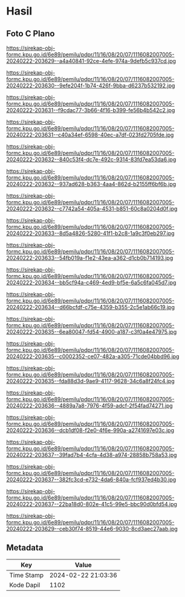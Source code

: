 # Hasil

## Foto C Plano

https://sirekap-obj-formc.kpu.go.id/6e89/pemilu/pdpr/11/16/08/20/07/1116082007005-20240222-203629--a4a40841-92ce-4efe-974a-9defb5c937cd.jpg

https://sirekap-obj-formc.kpu.go.id/6e89/pemilu/pdpr/11/16/08/20/07/1116082007005-20240222-203630--9efe204f-1b74-426f-9bba-d6237b532192.jpg

https://sirekap-obj-formc.kpu.go.id/6e89/pemilu/pdpr/11/16/08/20/07/1116082007005-20240222-203631--f9cdac77-3b66-4f16-b399-fe56b4b542c2.jpg

https://sirekap-obj-formc.kpu.go.id/6e89/pemilu/pdpr/11/16/08/20/07/1116082007005-20240222-203631--c40a34ef-6598-40ec-a7df-023fd2705fde.jpg

https://sirekap-obj-formc.kpu.go.id/6e89/pemilu/pdpr/11/16/08/20/07/1116082007005-20240222-203632--840c53f4-dc7e-492c-9314-83fd7ea53da6.jpg

https://sirekap-obj-formc.kpu.go.id/6e89/pemilu/pdpr/11/16/08/20/07/1116082007005-20240222-203632--937ad628-b363-4aa4-862d-b2155ff6bf6b.jpg

https://sirekap-obj-formc.kpu.go.id/6e89/pemilu/pdpr/11/16/08/20/07/1116082007005-20240222-203632--c7742a54-405a-4531-b851-60c8a0204d0f.jpg

https://sirekap-obj-formc.kpu.go.id/6e89/pemilu/pdpr/11/16/08/20/07/1116082007005-20240222-203633--8d5a4826-5280-41f1-b2c8-1a9c3f0eb297.jpg

https://sirekap-obj-formc.kpu.go.id/6e89/pemilu/pdpr/11/16/08/20/07/1116082007005-20240222-203633--54fb019a-f1e2-43ea-a362-d1cb0b714193.jpg

https://sirekap-obj-formc.kpu.go.id/6e89/pemilu/pdpr/11/16/08/20/07/1116082007005-20240222-203634--bb5cf94a-c469-4ed9-bf5e-6a5c6fa045d7.jpg

https://sirekap-obj-formc.kpu.go.id/6e89/pemilu/pdpr/11/16/08/20/07/1116082007005-20240222-203634--d66bcfdf-c75e-4359-b355-2c5e1ab66c19.jpg

https://sirekap-obj-formc.kpu.go.id/6e89/pemilu/pdpr/11/16/08/20/07/1116082007005-20240222-203635--6ea80047-fd54-4900-a187-c3f0a4e47975.jpg

https://sirekap-obj-formc.kpu.go.id/6e89/pemilu/pdpr/11/16/08/20/07/1116082007005-20240222-203635--c0002352-ce07-482a-a305-71cde04bbd96.jpg

https://sirekap-obj-formc.kpu.go.id/6e89/pemilu/pdpr/11/16/08/20/07/1116082007005-20240222-203635--fda88d3d-9ae9-4117-9628-34c6a8f24fc4.jpg

https://sirekap-obj-formc.kpu.go.id/6e89/pemilu/pdpr/11/16/08/20/07/1116082007005-20240222-203636--4889a7a8-7976-4f59-adcf-2f54fad74271.jpg

https://sirekap-obj-formc.kpu.go.id/6e89/pemilu/pdpr/11/16/08/20/07/1116082007005-20240222-203636--dcb1df08-f2e0-4f6e-990a-a2741697e03c.jpg

https://sirekap-obj-formc.kpu.go.id/6e89/pemilu/pdpr/11/16/08/20/07/1116082007005-20240222-203637--39fad7b4-4cfa-4d38-a974-28858b758a53.jpg

https://sirekap-obj-formc.kpu.go.id/6e89/pemilu/pdpr/11/16/08/20/07/1116082007005-20240222-203637--382fc3cd-e732-4da6-840a-fcf937ed4b30.jpg

https://sirekap-obj-formc.kpu.go.id/6e89/pemilu/pdpr/11/16/08/20/07/1116082007005-20240222-203637--22ba18d0-802e-41c5-99e5-bbc90d0bfd54.jpg

https://sirekap-obj-formc.kpu.go.id/6e89/pemilu/pdpr/11/16/08/20/07/1116082007005-20240222-203629--ceb30f74-8519-44e6-9030-8cd3aec27aab.jpg


## Metadata

| Key        | Value               |
| ---------- | ------------------- |
| Time Stamp | 2024-02-22 21:03:36 |
| Kode Dapil | 1102                |



